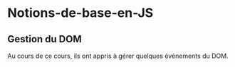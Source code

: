 # Notions-de-base-en-JS

## Gestion du DOM

Au cours de ce cours, ils ont appris à gérer quelques événements du DOM.
